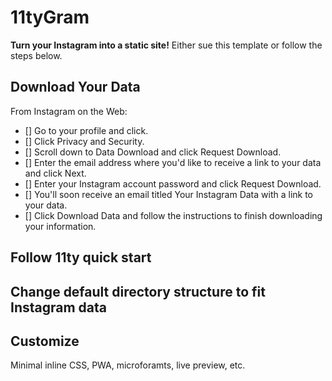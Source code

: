 # 11tyGram

**Turn your Instagram into a static site!**
Either sue this template or follow the steps below.

## Download Your Data

From Instagram on the Web:

- [] Go to your profile and click.
- [] Click Privacy and Security.
- [] Scroll down to Data Download and click Request Download.
- [] Enter the email address where you'd like to receive a link to your data and click Next.
- [] Enter your Instagram account password and click Request Download.
- [] You'll soon receive an email titled Your Instagram Data with a link to your data.
- [] Click Download Data and follow the instructions to finish downloading your information.

## Follow 11ty quick start

## Change default directory structure to fit Instagram data

## Customize

Minimal inline CSS, PWA, microforamts, live preview, etc.
